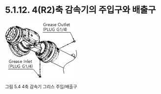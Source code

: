 ﻿# 5.1.12. 4(R2)축 감속기의 주입구와 배출구 

![](../../_assets/그림_5.4_4축_감속기_그리스_주입_배출구.png  )

그림 5.4 4축 감속기 그리스 주입/배출구